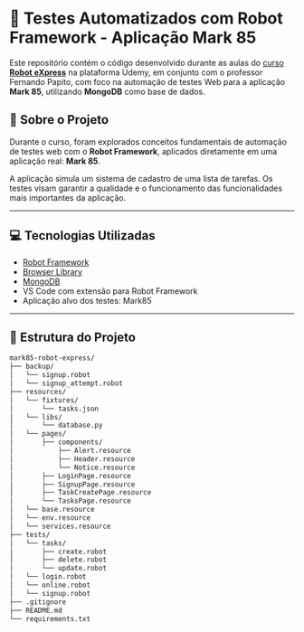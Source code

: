 # 🤖 Testes Automatizados com Robot Framework - Aplicação Mark 85

Este repositório contém o código desenvolvido durante as aulas do [curso **Robot eXpress**](https://www.udemy.com/course/robot-express/) na plataforma Udemy, em conjunto com o professor Fernando Papito, com foco na automação de testes Web para a aplicação **Mark 85**, utilizando **MongoDB** como base de dados.

## 📌 Sobre o Projeto

Durante o curso, foram explorados conceitos fundamentais de automação de testes web com o **Robot Framework**, aplicados diretamente em uma aplicação real: **Mark 85**.

A aplicação simula um sistema de cadastro de uma lista de tarefas. Os testes visam garantir a qualidade e o funcionamento das funcionalidades mais importantes da aplicação.

---

## 💻 Tecnologias Utilizadas

- [Robot Framework](https://robotframework.org/)
- [Browser Library](https://robotframework-browser.org/)
- [MongoDB](https://www.mongodb.com/)
- VS Code com extensão para Robot Framework
- Aplicação alvo dos testes: Mark85

---

## 📂 Estrutura do Projeto
```bash
mark85-robot-express/
├── backup/
│   └── signup.robot
│   └── signup_attempt.robot
├── resources/
│   └── fixtures/
│       └── tasks.json
│   └── libs/
│       └── database.py
│   └── pages/
│       ├── components/
│           ├── Alert.resource
│           ├── Header.resource
│           └── Notice.resource
│       ├── LoginPage.resource
│       ├── SignupPage.resource
│       ├── TaskCreatePage.resource
│       └── TasksPage.resource
│   └── base.resource
│   └── env.resource
│   └── services.resource
├── tests/
│   └── tasks/
│       ├── create.robot
│       ├── delete.robot
│       └── update.robot
│   └── login.robot
│   └── online.robot
│   └── signup.robot
├── .gitignore
├── README.md
└── requirements.txt
```
